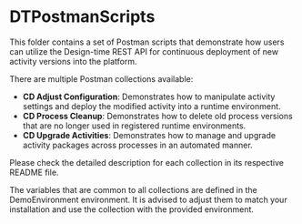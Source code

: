 # DTPostmanScripts

This folder contains a set of Postman scripts that demonstrate how users can utilize the Design-time REST API for continuous deployment of new activity versions into the platform.

There are multiple Postman collections available:

- **CD Adjust Configuration**: Demonstrates how to manipulate activity settings and deploy the modified activity into a runtime environment.
- **CD Process Cleanup**: Demonstrates how to delete old process versions that are no longer used in registered runtime environments.
- **CD Upgrade Activities**: Demonstrates how to manage and upgrade activity packages across processes in an automated manner. 

Please check the detailed description for each collection in its respective README file.

The variables that are common to all collections are defined in the DemoEnvironment environment. It is advised to adjust them to match your installation and use the collection with the provided environment.